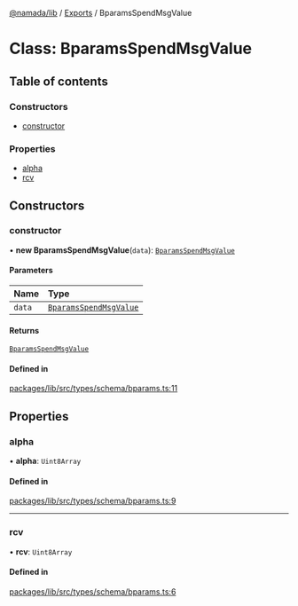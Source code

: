 [@namada/lib](../README.md) / [Exports](../modules.md) / BparamsSpendMsgValue

# Class: BparamsSpendMsgValue

## Table of contents

### Constructors

- [constructor](BparamsSpendMsgValue.md#constructor)

### Properties

- [alpha](BparamsSpendMsgValue.md#alpha)
- [rcv](BparamsSpendMsgValue.md#rcv)

## Constructors

### constructor

• **new BparamsSpendMsgValue**(`data`): [`BparamsSpendMsgValue`](BparamsSpendMsgValue.md)

#### Parameters

| Name | Type |
| :------ | :------ |
| `data` | [`BparamsSpendMsgValue`](BparamsSpendMsgValue.md) |

#### Returns

[`BparamsSpendMsgValue`](BparamsSpendMsgValue.md)

#### Defined in

[packages/lib/src/types/schema/bparams.ts:11](https://github.com/namada-net/namada-sdkjs/blob/317e383a8ca213c3545ce431bc294c7340c765cd/packages/lib/src/types/schema/bparams.ts#L11)

## Properties

### alpha

• **alpha**: `Uint8Array`

#### Defined in

[packages/lib/src/types/schema/bparams.ts:9](https://github.com/namada-net/namada-sdkjs/blob/317e383a8ca213c3545ce431bc294c7340c765cd/packages/lib/src/types/schema/bparams.ts#L9)

___

### rcv

• **rcv**: `Uint8Array`

#### Defined in

[packages/lib/src/types/schema/bparams.ts:6](https://github.com/namada-net/namada-sdkjs/blob/317e383a8ca213c3545ce431bc294c7340c765cd/packages/lib/src/types/schema/bparams.ts#L6)
